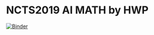 # NCTS2019 AI MATH by HWP

[![Binder](https://mybinder.org/badge_logo.svg)](https://mybinder.org/v2/gh/PeterHsi/NCTS2019-AI-MATH-by-HWP/master)

